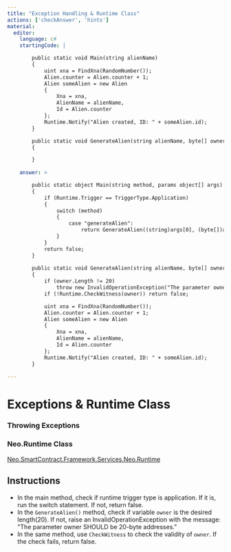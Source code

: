 ```yaml
---
title: "Exception Handling & Runtime Class"
actions: ['checkAnswer', 'hints']
material: 
  editor:
    language: c#
    startingCode: |

        public static void Main(string alienName) 
        {
            uint xna = FindXna(RandomNumber());
            Alien.counter = Alien.counter + 1; 
            Alien someAlien = new Alien
            {
                Xna = xna, 
                AlienName = alienName, 
                Id = Alien.counter
            };
            Runtime.Notify("Alien created, ID: " + someAlien.id);
        }

        public static void GenerateAlien(string alienName, byte[] owner)
        {

        }
    
    answer: > 

        public static object Main(string method, params object[] args) 
        {
            if (Runtime.Trigger == TriggerType.Application) 
            {
                switch (method) 
                {
                    case "generateAlien":
                        return GenerateAlien((string)args[0], (byte[])args[1]); 
                }
            }
            return false; 
        }
        
        public static void GenerateAlien(string alienName, byte[] owner)
        {
            if (owner.Length != 20)
                throw new InvalidOperationException("The parameter owner SHOULD be 20-byte addresses.");
            if (!Runtime.CheckWitness(owner)) return false;

            uint xna = FindXna(RandomNumber()); 
            Alien.counter = Alien.counter + 1; 
            Alien someAlien = new Alien
            {
                Xna = xna, 
                AlienName = alienName, 
                Id = Alien.counter
            };
            Runtime.Notify("Alien created, ID: " + someAlien.id);
        }

---
```


# Exceptions & Runtime Class

### Throwing Exceptions

### Neo.Runtime Class

[Neo.SmartContract.Framework.Services.Neo.Runtime](https://docs.neo.org/docs/en-us/reference/scapi/fw/dotnet/neo/Runtime.html#method)

## Instructions

- In the main method, check if runtime trigger type is application. If it is, run the switch statement. If not, return false. 
- In the `GenerateAlien()` method, check if variable `owner` is the desired length(20). If not, raise an InvalidOperationException with the message: "The parameter owner SHOULD be 20-byte addresses."
- In the same method, use `CheckWitness` to check the validity of `owner`. If the check fails, return false. 